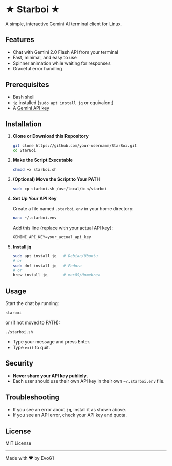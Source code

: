 # ★ Starboi ★

A simple, interactive Gemini AI terminal client for Linux.

## Features

- Chat with Gemini 2.0 Flash API from your terminal
- Fast, minimal, and easy to use
- Spinner animation while waiting for responses
- Graceful error handling

## Prerequisites

- Bash shell
- [`jq`](https://stedolan.github.io/jq/) installed (`sudo apt install jq` or equivalent)
- A [Gemini API key](https://aistudio.google.com/app/apikey)

## Installation

1. **Clone or Download this Repository**

    ```bash
    git clone https://github.com/your-username/StarBoi.git
    cd StarBoi
    ```

2. **Make the Script Executable**

    ```bash
    chmod +x starboi.sh
    ```

3. **(Optional) Move the Script to Your PATH**

    ```bash
    sudo cp starboi.sh /usr/local/bin/starboi
    ```

4. **Set Up Your API Key**

    Create a file named `.starboi.env` in your home directory:

    ```bash
    nano ~/.starboi.env
    ```

    Add this line (replace with your actual API key):

    ```
    GEMINI_API_KEY=your_actual_api_key
    ```

5. **Install jq**

    ```bash
    sudo apt install jq   # Debian/Ubuntu
    # or
    sudo dnf install jq   # Fedora
    # or
    brew install jq       # macOS/Homebrew
    ```

## Usage

Start the chat by running:

```bash
starboi
```
or (if not moved to PATH):

```bash
./starboi.sh
```

- Type your message and press Enter.
- Type `exit` to quit.

## Security

- **Never share your API key publicly.**
- Each user should use their own API key in their own `~/.starboi.env` file.

## Troubleshooting

- If you see an error about `jq`, install it as shown above.
- If you see an API error, check your API key and quota.

## License

MIT License

---

Made with ❤️ by EvoG1
